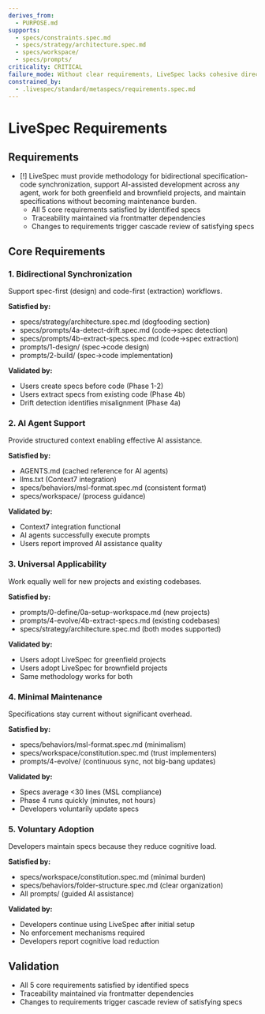```yaml
---
derives_from:
  - PURPOSE.md
supports:
  - specs/constraints.spec.md
  - specs/strategy/architecture.spec.md
  - specs/workspace/
  - specs/prompts/
criticality: CRITICAL
failure_mode: Without clear requirements, LiveSpec lacks cohesive direction and becomes disconnected collection of features
constrained_by:
  - .livespec/standard/metaspecs/requirements.spec.md
---
```


# LiveSpec Requirements

## Requirements
- [!] LiveSpec must provide methodology for bidirectional specification-code synchronization, support AI-assisted development across any agent, work for both greenfield and brownfield projects, and maintain specifications without becoming maintenance burden.
  - All 5 core requirements satisfied by identified specs
  - Traceability maintained via frontmatter dependencies
  - Changes to requirements trigger cascade review of satisfying specs

## Core Requirements

### 1. Bidirectional Synchronization
Support spec-first (design) and code-first (extraction) workflows.

**Satisfied by:**
- specs/strategy/architecture.spec.md (dogfooding section)
- specs/prompts/4a-detect-drift.spec.md (code→spec detection)
- specs/prompts/4b-extract-specs.spec.md (code→spec extraction)
- prompts/1-design/ (spec→code design)
- prompts/2-build/ (spec→code implementation)

**Validated by:**
- Users create specs before code (Phase 1-2)
- Users extract specs from existing code (Phase 4b)
- Drift detection identifies misalignment (Phase 4a)

### 2. AI Agent Support
Provide structured context enabling effective AI assistance.

**Satisfied by:**
- AGENTS.md (cached reference for AI agents)
- llms.txt (Context7 integration)
- specs/behaviors/msl-format.spec.md (consistent format)
- specs/workspace/ (process guidance)

**Validated by:**
- Context7 integration functional
- AI agents successfully execute prompts
- Users report improved AI assistance quality

### 3. Universal Applicability
Work equally well for new projects and existing codebases.

**Satisfied by:**
- prompts/0-define/0a-setup-workspace.md (new projects)
- prompts/4-evolve/4b-extract-specs.md (existing codebases)
- specs/strategy/architecture.spec.md (both modes supported)

**Validated by:**
- Users adopt LiveSpec for greenfield projects
- Users adopt LiveSpec for brownfield projects
- Same methodology works for both

### 4. Minimal Maintenance
Specifications stay current without significant overhead.

**Satisfied by:**
- specs/behaviors/msl-format.spec.md (minimalism)
- specs/workspace/constitution.spec.md (trust implementers)
- prompts/4-evolve/ (continuous sync, not big-bang updates)

**Validated by:**
- Specs average <30 lines (MSL compliance)
- Phase 4 runs quickly (minutes, not hours)
- Developers voluntarily update specs

### 5. Voluntary Adoption
Developers maintain specs because they reduce cognitive load.

**Satisfied by:**
- specs/workspace/constitution.spec.md (minimal burden)
- specs/behaviors/folder-structure.spec.md (clear organization)
- All prompts/ (guided AI assistance)

**Validated by:**
- Developers continue using LiveSpec after initial setup
- No enforcement mechanisms required
- Developers report cognitive load reduction

## Validation

- All 5 core requirements satisfied by identified specs
- Traceability maintained via frontmatter dependencies
- Changes to requirements trigger cascade review of satisfying specs
